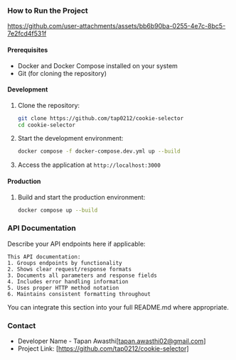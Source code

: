 ### How to Run the Project


https://github.com/user-attachments/assets/bb6b90ba-0255-4e7c-8bc5-7e2fcd4f531f


#### Prerequisites
- Docker and Docker Compose installed on your system
- Git (for cloning the repository)

#### Development
1. Clone the repository:
   ```bash
   git clone https://github.com/tap0212/cookie-selector
   cd cookie-selector
   ```

2. Start the development environment:
   ```bash
   docker compose -f docker-compose.dev.yml up --build
   ```

3. Access the application at `http://localhost:3000`

#### Production
1. Build and start the production environment:
   ```bash
   docker compose up --build
   ```


### API Documentation
Describe your API endpoints here if applicable:

```
This API documentation:
1. Groups endpoints by functionality
2. Shows clear request/response formats
3. Documents all parameters and response fields
4. Includes error handling information
5. Uses proper HTTP method notation
6. Maintains consistent formatting throughout
```

You can integrate this section into your full README.md where appropriate.


### Contact
- Developer Name - Tapan Awasthi[tapan.awasthi02@gmail.com]
- Project Link: [https://github.com/tap0212/cookie-selector]
